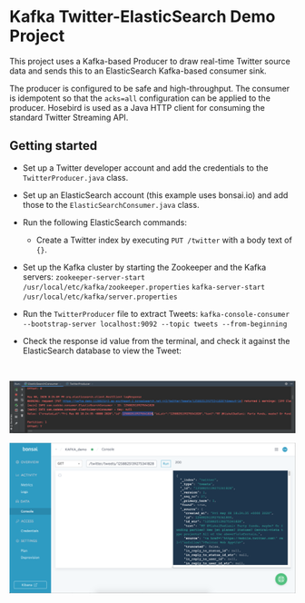 # Kafka Twitter-ElasticSearch Demo Project

This project uses a Kafka-based Producer to draw real-time Twitter source data and sends this to an ElasticSearch Kafka-based consumer sink.

The producer is configured to be safe and high-throughput. The consumer is idempotent so that the `acks=all` configuration can be applied to the producer. Hosebird is used as a Java HTTP client for consuming the standard Twitter Streaming API.

## Getting started
* Set up a Twitter developer account and add the credentials to the `TwitterProducer.java` class.
* Set up an ElasticSearch account (this example uses bonsai.io) and add those to the `ElasticSearchConsumer.java` class.  
* Run the following ElasticSearch commands:
    * Create a Twitter index by executing `PUT /twitter` with a body text of `{}`.
* Set up the Kafka cluster by starting the Zookeeper and the Kafka servers:
    ```zookeeper-server-start /usr/local/etc/kafka/zookeeper.properties```
    ```kafka-server-start /usr/local/etc/kafka/server.properties```
* Run the `TwitterProducer` file to extract Tweets:
    ```kafka-console-consumer --bootstrap-server localhost:9092 --topic tweets --from-beginning```

* Check the response id value from the terminal, and check it against the ElasticSearch database to view the Tweet:

<br/>
<p align="center">
  <img src="images/screenShot-01.png"/>
</p>
<p align="center">
  <img src="images/screenShot-02.png"/>
</p>
